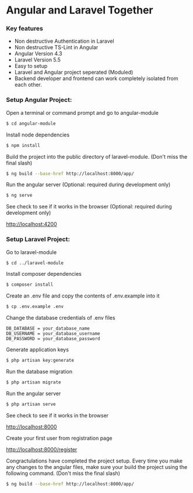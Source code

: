 # Angular and Laravel Together


### Key features

 * Non destructive Authentication in Laravel
 * Non destructive TS-Lint in Angular 
 * Angular Version 4.3
 * Laravel Version 5.5
 * Easy to setup
 * Laravel and Angular project seperated (Moduled)
 * Backend developer and frontend can work completely isolated from each other.

### Setup Angular Project:
Open a terminal or command prompt and go to angular-module
```sh
$ cd angular-module
```

Install node dependencies
```sh
$ npm install
```

Build the project into the public directory of laravel-module. (Don't miss the final slash)
```sh
$ ng build --base-href http://localhost:8000/app/
```

Run the angular server (Optional: required during development only)
```sh
$ ng serve
```

See check to see if it works in the browser (Optional: required during development only)

[http://localhost:4200](http://localhost:4200/)



### Setup Laravel Project:

Go to laravel-module
```sh
$ cd ../laravel-module
```

Install composer dependencies
```sh
$ composer install
```

Create an .env file and copy the contents of .env.example into it
```sh
$ cp .env.example .env
```


Change the database credentials of .env files
```
DB_DATABASE = your_database_name
DB_USERNAME = your_database_username
DB_PASSWORD = your_database_password
```

Generate application keys
```sh
$ php artisan key:generate
```

Run the database migration
```sh
$ php artisan migrate
```

Run the angular server
```sh
$ php artisan serve
```


See check to see if it works in the browser

[http://localhost:8000](http://localhost:8000/)


Create your first user from registration page

[http://localhost:8000/register](http://localhost:8000/register)


Congractulations have completed the project setup.
Every time you make any changes to the angular files, make sure your build the project using the following command.
(Don't miss the final slash)
```sh
$ ng build --base-href http://localhost:8000/app/
```